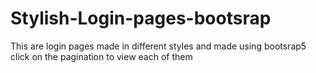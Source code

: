 # Stylish-Login-pages-bootsrap
This are login pages made in different styles and made using bootsrap5 click on the pagination to view each of them
